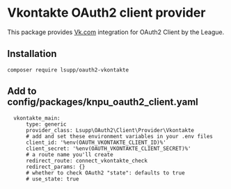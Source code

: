 # Vkontakte OAuth2 client provider
This package provides [Vk.com](https://vk.com/) integration for OAuth2 Client by the League.
## Installation
```
composer require lsupp/oauth2-vkontakte
```
## Add to config/packages/knpu_oauth2_client.yaml
```
  vkontakte_main:
      type: generic
      provider_class: Lsupp\OAuth2\Client\Provider\Vkontakte
      # add and set these environment variables in your .env files
      client_id: '%env(OAUTH_VKONTAKTE_CLIENT_ID)%'
      client_secret: '%env(OAUTH_VKONTAKTE_CLIENT_SECRET)%'
      # a route name you'll create
      redirect_route: connect_vkontakte_check
      redirect_params: {}
      # whether to check OAuth2 "state": defaults to true
      # use_state: true
```
